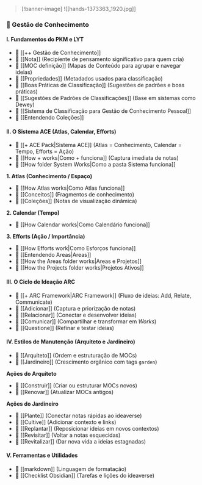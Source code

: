 >[!banner-image] ![[hands-1373363_1920.jpg]]
### 📘 Gestão de Conhecimento

#### I. Fundamentos do PKM e LYT
- 📄 [[++ Gestão de Conhecimento]]
- 📄 [[Nota]] (Recipiente de pensamento significativo para quem cria)
- 📄 [[MOC definição]] (Mapas de Conteúdo para agrupar e navegar ideias)
- 📄 [[Propriedades]] (Metadados usados para classificação)
- 📄 [[Boas Práticas de Classificação]] (Sugestões de padrões e boas práticas)
- 📄 [[Sugestões de Padrões de Classificações]] (Base em sistemas como Dewey)
- 📄 [[Sistema de Classificação para Gestão de Conhecimento Pessoal]]
- 📄 [[Entendendo Coleções]]

#### II. O Sistema ACE (Atlas, Calendar, Efforts)
- 📄 [[+ ACE Pack|Sistema ACE]] (Atlas = Conhecimento, Calendar = Tempo, Efforts = Ação)
- 📄 [[How + works|Como + funciona]] (Captura imediata de notas)
- 📄 [[How folder System Works|Como a pasta Sistema funciona]]

**1. Atlas (Conhecimento / Espaço)**
- 📄 [[How Atlas works|Como Atlas funciona]]
- 📄 [[Conceitos]] (Fragmentos de conhecimento)
- 📄 [[Coleções]] (Notas de visualização dinâmica)

**2. Calendar (Tempo)**
- 📄 [[How Calendar works|Como Calendário funciona]]

**3. Efforts (Ação / Importância)**
- 📄 [[How Efforts work|Como Esforços funciona]]
- 📄 [[Entendendo Areas|Areas]]
- 📄 [[How the Areas folder works|Areas  e Projetos]]
- 📄 [[How the Projects folder works|Projetos Ativos]]

#### III. O Ciclo de Ideação ARC
- 📄 [[+ ARC Framework|ARC Framework]] (Fluxo de ideias: Add, Relate, Communicate)
- 📄 [[Adicionar]] (Captura e priorização de notas)
- 📄 [[Relacionar]] (Conectar e desenvolver ideias)
- 📄 [[Comunicar]] (Compartilhar e transformar em _Works_)
- 📄 [[Questione]] (Refinar e testar ideias)

#### IV. Estilos de Manutenção (Arquiteto e Jardineiro)
- 📄 [[Arquiteto]] (Ordem e estruturação de MOCs)
- 📄 [[Jardineiro]] (Crescimento orgânico com tags `garden`)

**Ações do Arquiteto**
- 📄 [[Construir]] (Criar ou estruturar MOCs novos)
- 📄 [[Renovar]] (Atualizar MOCs antigos)

**Ações do Jardineiro**
- 📄 [[Plante]] (Conectar notas rápidas ao ideaverse)
- 📄 [[Cultive]] (Adicionar contexto e links)
- 📄 [[Replantar]] (Reposicionar ideias em novos contextos)
- 📄 [[Revisitar]] (Voltar a notas esquecidas)
- 📄 [[Revitalizar]] (Dar nova vida a ideias estagnadas)

#### V. Ferramentas e Utilidades
- 📄 [[markdown]] (Linguagem de formatação)
- 📄 [[Checklist Obsidian]] (Tarefas e lições do ideaverse)


